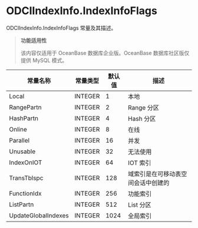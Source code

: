 ODCIIndexInfo.IndexInfoFlags 
=================================================

ODCIIndexInfo.IndexInfoFlags 常量及其描述。


>**功能适用性**
>
>该内容仅适用于 OceanBase 数据库企业版。OceanBase 数据库社区版仅提供 MySQL 模式。


|        常量名称         |  常量类型   | 默认值  |        描述         |
|---------------------|---------|------|-------------------|
| Local               | INTEGER | 1    | 本地                |
| RangePartn          | INTEGER | 2    | Range 分区          |
| HashPartn           | INTEGER | 4    | Hash 分区           |
| Online              | INTEGER | 8    | 在线                |
| Parallel            | INTEGER | 16   | 并发                |
| Unusable            | INTEGER | 32   | 无法使用              |
| IndexOnIOT          | INTEGER | 64   | IOT 索引            |
| TransTblspc         | INTEGER | 128  | 域索引是在可移动表空间会话中创建的 |
| FunctionIdx         | INTEGER | 256  | 功能索引              |
| ListPartn           | INTEGER | 512  | List 分区           |
| UpdateGlobalIndexes | INTEGER | 1024 | 全局索引              |




